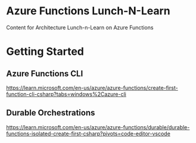 # Azure Functions Lunch-N-Learn

Content for Architecture Lunch-n-Learn on Azure Functions

# Getting Started

## Azure Functions CLI

https://learn.microsoft.com/en-us/azure/azure-functions/create-first-function-cli-csharp?tabs=windows%2Cazure-cli

## Durable Orchestrations

https://learn.microsoft.com/en-us/azure/azure-functions/durable/durable-functions-isolated-create-first-csharp?pivots=code-editor-vscode